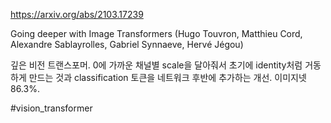 https://arxiv.org/abs/2103.17239

Going deeper with Image Transformers (Hugo Touvron, Matthieu Cord, Alexandre Sablayrolles, Gabriel Synnaeve, Hervé Jégou)

깊은 비전 트랜스포머. 0에 가까운 채널별 scale을 달아줘서 초기에 identity처럼 거동하게 만드는 것과 classification 토큰을 네트워크 후반에 추가하는 개선. 이미지넷 86.3%.

#vision_transformer 